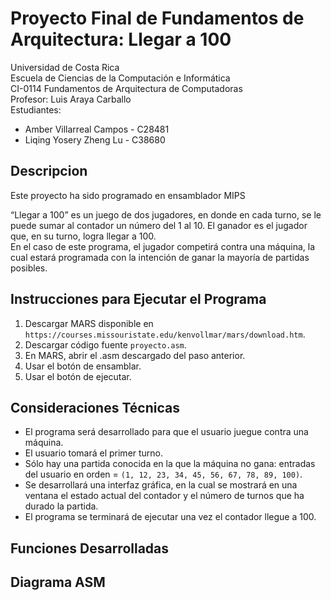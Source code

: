 # Proyecto Final de Fundamentos de Arquitectura: Llegar a 100

Universidad de Costa Rica <br />
Escuela de Ciencias de la Computación e Informática <br />
CI-0114 Fundamentos de Arquitectura de Computadoras <br />
Profesor: Luis Araya Carballo <br />
Estudiantes:
- Amber Villarreal Campos - C28481
- Liqing Yosery Zheng Lu - C38680

## Descripcion
Este proyecto ha sido programado en ensamblador MIPS <br />

“Llegar a 100” es un juego de dos jugadores, en donde en cada turno, se le puede sumar al contador un número del 1 al 10. El ganador es el jugador que, en su turno, logra llegar a 100. <br />
En el caso de este programa, el jugador competirá contra una máquina, la cual estará programada con la intención de ganar la mayoría de partidas posibles.

## Instrucciones para Ejecutar el Programa
1. Descargar MARS disponible en `https://courses.missouristate.edu/kenvollmar/mars/download.htm`.
2. Descargar código fuente `proyecto.asm`.
3. En MARS, abrir el .asm descargado del paso anterior.
4. Usar el botón de ensamblar.
5. Usar el botón de ejecutar.

## Consideraciones Técnicas
- El programa será desarrollado para que el usuario juegue contra una máquina.
- El usuario tomará el primer turno.
- Sólo hay una partida conocida en la que la máquina no gana: entradas del usuario en orden = `(1, 12, 23, 34, 45, 56, 67, 78, 89, 100)`.
- Se desarrollará una interfaz gráfica, en la cual se mostrará en una ventana el estado actual del contador y el número de turnos que ha durado la partida.
- El programa se terminará de ejecutar una vez el contador llegue a 100.

## Funciones Desarrolladas

## Diagrama ASM
